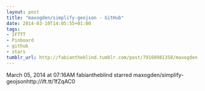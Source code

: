 ```yaml
---
layout: post
title: "maxogden/simplify-geojson · GitHub"
date: 2014-03-10T14:05:55+01:00
tags:
- IFTTT
- Pinboard
- github
- stars
tumblr_url: http://fabiantheblind.tumblr.com/post/79160981358/maxogden-simplify-geojson-github
---
```

March 05, 2014 at 07:16AM
fabiantheblind starred maxogden/simplify-geojsonhttp://ift.tt/1fZqAC0
